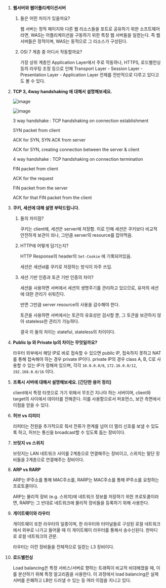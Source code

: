 1. **웹서버와 웹어플리케이션서버**
    1. 둘은 어떤 차이가 있을까요?
        
        웹 서버는 정적 페이지와 다른 웹 리소스들을 포트로 공유하기 위한 소프트웨어라면, WAS는 어플리케이션을 구동하기 위한 특정 웹 서버들을 일컫는다. 즉 웹서버들은 정적이며, WAS는 동적으로 그 리소스가 구성된다.
        
    2. OSI 7 계층 중 어디서 작동할까요?
        
        가장 상위 계층인 Application Layer에서 주로 작동하나, HTTPS, 로드밸런싱 등의 라우팅 조정 등으로 인해 Transport Layer - Session Layer - Presentation Layer - Application Layer 전체를 전반적으로 다루고 있다고도 볼 수 있다.
        
2. **TCP 3, 4way handshaking 에 대해서 설명해보세요.**
    
    ![image](https://user-images.githubusercontent.com/51287461/228745592-ace8b583-91ae-43ba-be15-cdd6126c2db9.png)
    
    ![image](https://user-images.githubusercontent.com/51287461/228745664-f50f3f26-58e8-4068-9086-2bd91fb62790.png)
    
    3 way handshake : TCP handshaking on connection establishment
    
    SYN packet from client
    
    ACK for SYN, SYN ACK from server
    
    ACK for SYN, creating connection between the server & client
    
    4 way handshake : TCP handshaking on connection termination
    
    FIN packet from client
    
    ACK for the request
    
    FIN packet from the server
    
    ACK for that FIN packet from the client
    
3. **쿠키, 세션에 대해 설명 부탁드립니다.**
    1. 둘의 차이점?
        
        쿠키는 client에, 세션은 server에 저장함.
        이로 인해 세션은 쿠키보다 비교적 안전하게 보관이 되나, 그만큼 server의 resource를 잡아먹음.
        
    2. HTTP에 어떻게 담기는지?
        
        HTTP Response의 header의 `Set-Cookie` 에 기록되어있음.
        
        세션은 세션id를 쿠키로 저장하는 방식이 자주 쓰임.
        
    3. 세션 기반 인증과 토큰 기반 인증의 차이?
        
        세션을 사용하면 서버에서 세션의 생명주기를 관리하고 있으므로, 유저의 세션에 대한 관리가 쉬워진다.
        
        반면 그만큼 server resource의 사용을 감수해야 한다.
        
        토큰을 사용하면 서버에서는 토큰의 유효성만 검사할 뿐, 그 토큰을 보관하지 않아 stateless한 관리가 가능하다. 
        
        결국 이 둘의 차이는 stateful, stateless의 차이이다.
        
4. **Public Ip 와 Private Ip의 차이는 무엇일까요?**
    
    라우터 외부에서 해당 IP로 바로 접속할 수 있으면 public IP, 접속하지 못하고 NAT를 통해 접속해야 하는 경우 private IP이다.
    private IP의 경우 class A, B, C로 사용할 수 있는 IP가 정해져 있으며, 각각 `10.0.0.0/8`, `172.16.0.0/12`, `192.168.0.0/16` 이다.
    
5. **프록시 서버에 대해서 설명해보세요. [간단한 용어 정리]**
    
    client에서 특정 타겟으로 가기 위해서 무조건 지나야 하는 서버이며, client와 target의 사이에서 데이터를 전해준다. 이를 사용함으로서 퍼포먼스, 보안 측면에서 이점을 얻을 수 있다.
    
6. **허브 vs 리피터**
    
    리피터는 전원을 추가적으로 줘서 전류가 한계를 넘어 더 멀리 신호를 보낼 수 있도록 하고, 허브는 통신을 broadcast할 수 있도록 돕는 장비이다.
    
7. **브릿지 vs 스위치**
    
    브릿지는 LAN 네트워크 사이를 2계층으로 연결해주는 장비이고, 스위치는 말단 장비들을 2계층으로 연결해주는 장비이다.
    
8. **ARP vs RARP**
    
    ARP는 IP주소를 통해 MAC주소를, RARP는 MAC주소를 통해 IP주소를 요청하는 프로토콜이다.
    
    ARP는 물리적 장비 (e.g. 스위치)에 네트워크 정보를 저장하기 위한 프로토콜이라면, RARP는 그 반대로 네트워크에 물리적 장비들을 등록하기 위해 사용한다.
    
9. **게이트웨이와 라우터**
    
    게이트웨이 또한 라우터의 일종이며, 한 라우터와 터미널들로 구성된 로컬 네트워크에서 외부로 나가고 들어올 때 이 게이트웨이 라우터를 통해서 송수신된다. 한마디로 로컬 네트워크의 관문.
    
    라우터는 이런 장비들을 전체적으로 일컫는 L3 장비이다.
    
10. **로드벨런싱**
    
    Load balancing은 특정 서비스/서버로 향하는 트래픽이 비교적 비대해졌을 때, 이를 분산하기 위해 특정 알고리즘을 사용한다. 이 과정에서 load balancing은 실제 서버를 은폐하고 LB만 드러낼 수 있는 등 여러 이점을 지니고 있다.
